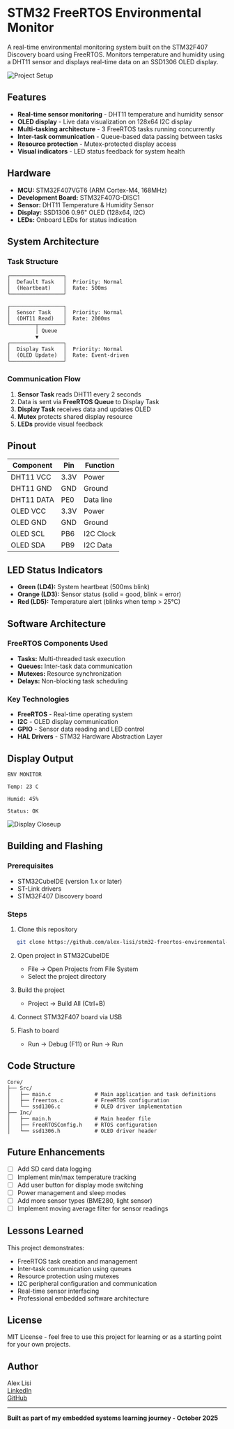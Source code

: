 # STM32 FreeRTOS Environmental Monitor

A real-time environmental monitoring system built on the STM32F407 Discovery board using FreeRTOS. Monitors temperature and humidity using a DHT11 sensor and displays real-time data on an SSD1306 OLED display.

![Project Setup](setup.jpg)

## Features

- **Real-time sensor monitoring** - DHT11 temperature and humidity sensor
- **OLED display** - Live data visualization on 128x64 I2C display
- **Multi-tasking architecture** - 3 FreeRTOS tasks running concurrently
- **Inter-task communication** - Queue-based data passing between tasks
- **Resource protection** - Mutex-protected display access
- **Visual indicators** - LED status feedback for system health

## Hardware

- **MCU:** STM32F407VGT6 (ARM Cortex-M4, 168MHz)
- **Development Board:** STM32F407G-DISC1
- **Sensor:** DHT11 Temperature & Humidity Sensor
- **Display:** SSD1306 0.96" OLED (128x64, I2C)
- **LEDs:** Onboard LEDs for status indication

## System Architecture

### Task Structure
```
┌─────────────────┐
│  Default Task   │  Priority: Normal
│  (Heartbeat)    │  Rate: 500ms
└─────────────────┘

┌─────────────────┐
│  Sensor Task    │  Priority: Normal
│  (DHT11 Read)   │  Rate: 2000ms
└────────┬────────┘
         │ Queue
         ▼
┌─────────────────┐
│  Display Task   │  Priority: Normal
│  (OLED Update)  │  Rate: Event-driven
└─────────────────┘
```

### Communication Flow

1. **Sensor Task** reads DHT11 every 2 seconds
2. Data is sent via **FreeRTOS Queue** to Display Task
3. **Display Task** receives data and updates OLED
4. **Mutex** protects shared display resource
5. **LEDs** provide visual feedback

## Pinout

| Component | Pin | Function |
|-----------|-----|----------|
| DHT11 VCC | 3.3V | Power |
| DHT11 GND | GND | Ground |
| DHT11 DATA | PE0 | Data line |
| OLED VCC | 3.3V | Power |
| OLED GND | GND | Ground |
| OLED SCL | PB6 | I2C Clock |
| OLED SDA | PB9 | I2C Data |

## LED Status Indicators

- **Green (LD4):** System heartbeat (500ms blink)
- **Orange (LD3):** Sensor status (solid = good, blink = error)
- **Red (LD5):** Temperature alert (blinks when temp > 25°C)

## Software Architecture

### FreeRTOS Components Used

- **Tasks:** Multi-threaded task execution
- **Queues:** Inter-task data communication
- **Mutexes:** Resource synchronization
- **Delays:** Non-blocking task scheduling

### Key Technologies

- **FreeRTOS** - Real-time operating system
- **I2C** - OLED display communication
- **GPIO** - Sensor data reading and LED control
- **HAL Drivers** - STM32 Hardware Abstraction Layer

## Display Output
```
ENV MONITOR

Temp: 23 C

Humid: 45%

Status: OK
```

![Display Closeup](display_closeup.jpg)

## Building and Flashing

### Prerequisites

- STM32CubeIDE (version 1.x or later)
- ST-Link drivers
- STM32F407 Discovery board

### Steps

1. Clone this repository
```bash
   git clone https://github.com/alex-lisi/stm32-freertos-environmental-monitor.git
```

2. Open project in STM32CubeIDE
   - File → Open Projects from File System
   - Select the project directory

3. Build the project
   - Project → Build All (Ctrl+B)

4. Connect STM32F407 board via USB

5. Flash to board
   - Run → Debug (F11) or Run → Run

## Code Structure
```
Core/
├── Src/
│   ├── main.c              # Main application and task definitions
│   ├── freertos.c          # FreeRTOS configuration
│   └── ssd1306.c           # OLED driver implementation
├── Inc/
│   ├── main.h              # Main header file
│   ├── FreeRTOSConfig.h    # RTOS configuration
│   └── ssd1306.h           # OLED driver header
```

## Future Enhancements

- [ ] Add SD card data logging
- [ ] Implement min/max temperature tracking
- [ ] Add user button for display mode switching
- [ ] Power management and sleep modes
- [ ] Add more sensor types (BME280, light sensor)
- [ ] Implement moving average filter for sensor readings

## Lessons Learned

This project demonstrates:
- FreeRTOS task creation and management
- Inter-task communication using queues
- Resource protection using mutexes
- I2C peripheral configuration and communication
- Real-time sensor interfacing
- Professional embedded software architecture

## License

MIT License - feel free to use this project for learning or as a starting point for your own projects.

## Author

Alex Lisi  
[LinkedIn](https://www.linkedin.com/in/alex-lisi)  
[GitHub](https://github.com/alex-lisi)

---

**Built as part of my embedded systems learning journey - October 2025**
